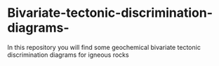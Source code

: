 # Bivariate-tectonic-discrimination-diagrams-
In this repository you will find some geochemical bivariate tectonic discrimination diagrams for igneous rocks
